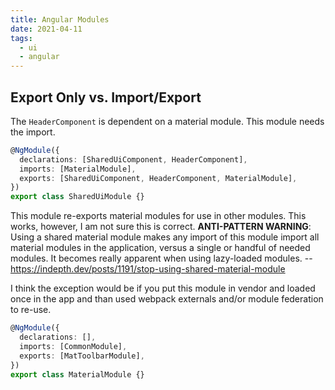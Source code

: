 ```yaml
---
title: Angular Modules
date: 2021-04-11
tags:
  - ui
  - angular
---
```


## Export Only vs. Import/Export

The `HeaderComponent` is dependent on a material module. This module needs the import.

```typescript
@NgModule({
  declarations: [SharedUiComponent, HeaderComponent],
  imports: [MaterialModule],
  exports: [SharedUiComponent, HeaderComponent, MaterialModule],
})
export class SharedUiModule {}
```

This module re-exports material modules for use in other modules. This works, however, I am not sure this is correct.
**ANTI-PATTERN WARNING**: Using a shared material module makes any import of this module import all material modules in the application, versus a single or handful of needed modules. It becomes really apparent when using lazy-loaded modules.
-- https://indepth.dev/posts/1191/stop-using-shared-material-module

I think the exception would be if you put this module in vendor and loaded once in the app and than used webpack externals and/or module federation to re-use.

```typescript
@NgModule({
  declarations: [],
  imports: [CommonModule],
  exports: [MatToolbarModule],
})
export class MaterialModule {}
```
